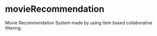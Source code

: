 # movieRecommendation

Movie Recommendation System made by using Item based collaborative filtering.
